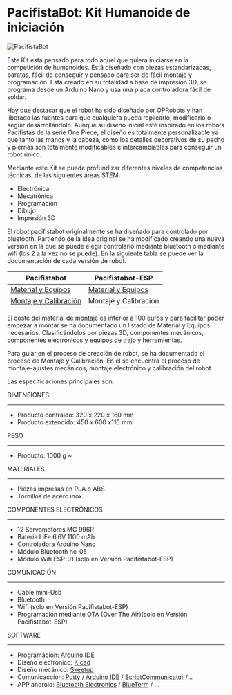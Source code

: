 # PacifistaBot: Kit Humanoide de iniciación
![PacifistaBot](./images/pacifista_img.jpg)

Este Kit está pensado para todo aquel que quiera iniciarse en la competición de humanoides. Está diseñado con piezas estandarizadas, baratas, fácil de conseguir y pensado para ser de fácil montaje y programación. Está creado en su totalidad a base de impresión 3D, se programa desde un Arduino Nano y usa una placa controladora fácil de soldar.

Hay que destacar que el robot ha sido diseñado por OPRobots y han liberado las fuentes para que cualquiera pueda replicarlo, modificarlo o seguir desarrollándolo. Aunque su diseño inicial esté inspirado en los robots Pacifistas de la serie One Piece, el diseño es totalmente personalizable ya que tanto las manos y la cabeza, como los detalles decorativos de su pecho y piernas son totalmente modificables e intercambiables para conseguir un robot único.

Mediante este Kit se puede profundizar diferentes niveles de competencias técnicas, de las siguientes áreas STEM:

- Electrónica
- Mecatrónica
- Programación
- Dibujo
- Impresión 3D

El robot pacifistabot originalmente se ha diseñado para controlado por bluetooth. Partiendo de la idea original se ha modificado creando una nueva versión en la que se puede elegir controlarlo mediante bluetooth o mediante wifi (los 2 a la vez no se puede). En la siguiente tabla se puede ver la documentación de cada versión de robot.

| Pacifistabot                                              | Pacifistabot-ESP                                           |
| --------------------------------------------------------- | ---------------------------------------------------------- |
| [Material y Equipos](./montaje/MATERIAL-EQUIPOS.md)       | [Material y Equipos](./montaje/MATERIAL-EQUIPOS-ESPyBT.md) |
| [Montaje y Calibración](./montaje/MONTAJE-CALIBRACION.md) | Montaje y Calibración                                      |

El coste del material de montaje es inferior a 100 euros y para facilitar poder empezar a montar se ha documentado un listado de Material y Equipos necesarios. Clasificándolos por piezas 3D, componentes mecánicos, componentes electrónicos y equipos de trajo y herramientas.

Para guiar en el proceso de creación de robot, se ha documentado el proceso de Montaje y Calibración. En él se encuentra el proceso de montaje-ajustes mecánicos, montaje electrónico y calibración del robot.

Las especificaciones principales son:

DIMENSIONES

------

- Producto contraido: 320 x 220 x 160 mm
- Producto extendido: 450 x 600 x110 mm

PESO

------

- Producto: 1000 g ~

MATERIALES

------

- Piezas impresas en PLA o ABS
- Tornillos de acero inox.

COMPONENTES ELECTRÓNICOS

------

- 12 Servomotores MG 996R
- Bateria LiFe 6,6V 1100	mAh
- Controladora Arduino Nano
- Módulo Bluetooth hc-05
- Módulo Wifi ESP-01 (solo en Versión Pacifistabot-ESP)

COMUNICACIÓN

------

- Cable mini-Usb
- Bluetooth
- Wifi (solo en Versión Pacifistabot-ESP)
- Programación mediante OTA (Over The Air)(solo en Versión Pacifistabot-ESP)

SOFTWARE

------

- Programación: [Arduino IDE](https://www.arduino.cc/)
- Diseño electrónico: [Kicad](https://www.kicad-pcb.org/)
- Diseño mecánico: [Skeetup](https://www.sketchup.com/)
- Comunicacción: [Putty](https://www.putty.org) / [Arduino IDE](https://www.arduino.cc/) / [ScriptCommunicator](https://github.com/szieke/ScriptCommunicator_serial-terminal) /...
- APP android: [Bluetooth Electronics](https://www.keuwl.com/apps/bluetoothelectronics/) / [BlueTerm](https://play.google.com/store/apps/details?id=es.pymasde.blueterm&hl=en_US) / ...